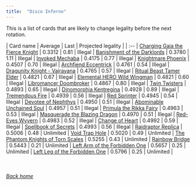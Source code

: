 ```yaml
---
title:  "Disco Inferno"
---
```


This is a list of cards that are likely to change legality before the next rotation.

| Card name | Average | Last | Projected legality |
| :-- |
[Charging Gaia the Fierce Knight](https://db.ygoprodeck.com/card/?search=Charging%20Gaia%20the%20Fierce%20Knight) | 0.3312 | 0.81 | Illegal |
[Banishment of the Darklords](https://db.ygoprodeck.com/card/?search=Banishment%20of%20the%20Darklords) | 0.3780 | 1.11 | Illegal |
[Invoked Mechaba](https://db.ygoprodeck.com/card/?search=Invoked%20Mechaba) | 0.4175 | 0.77 | Illegal |
[Knightmare Phoenix](https://db.ygoprodeck.com/card/?search=Knightmare%20Phoenix) | 0.4507 | 0.70 | Illegal |
[Archfiend Eccentrick](https://db.ygoprodeck.com/card/?search=Archfiend%20Eccentrick) | 0.4761 | 0.54 | Illegal |
[Dragunity Knight - Vajrayana](https://db.ygoprodeck.com/card/?search=Dragunity%20Knight%20-%20Vajrayana) | 0.4765 | 0.57 | Illegal |
[Ritual Beast Tamer Elder](https://db.ygoprodeck.com/card/?search=Ritual%20Beast%20Tamer%20Elder) | 0.4821 | 0.67 | Illegal |
[Elemental HERO Wild Wingman](https://db.ygoprodeck.com/card/?search=Elemental%20HERO%20Wild%20Wingman) | 0.4821 | 0.60 | Illegal |
[Libromancer Doombroker](https://db.ygoprodeck.com/card/?search=Libromancer%20Doombroker) | 0.4867 | 0.80 | Illegal |
[Twin Twisters](https://db.ygoprodeck.com/card/?search=Twin%20Twisters) | 0.4893 | 0.65 | Illegal |
[Dinomorphia Kentregina](https://db.ygoprodeck.com/card/?search=Dinomorphia%20Kentregina) | 0.4928 | 0.89 | Illegal |
[Tremendous Fire](https://db.ygoprodeck.com/card/?search=Tremendous%20Fire) | 0.4939 | 0.56 | Illegal |
[Red Sprinter](https://db.ygoprodeck.com/card/?search=Red%20Sprinter) | 0.4945 | 0.54 | Illegal |
[Devotee of Nephthys](https://db.ygoprodeck.com/card/?search=Devotee%20of%20Nephthys) | 0.4950 | 0.51 | Illegal |
[Abominable Unchained Soul](https://db.ygoprodeck.com/card/?search=Abominable%20Unchained%20Soul) | 0.4957 | 0.51 | Illegal |
[Primula the Rikka Fairy](https://db.ygoprodeck.com/card/?search=Primula%20the%20Rikka%20Fairy) | 0.4963 | 0.53 | Illegal |
[Masquerade the Blazing Dragon](https://db.ygoprodeck.com/card/?search=Masquerade%20the%20Blazing%20Dragon) | 0.4970 | 0.51 | Illegal |
[Red-Eyes Wyvern](https://db.ygoprodeck.com/card/?search=Red-Eyes%20Wyvern) | 0.4983 | 0.52 | Illegal |
[Change of Heart](https://db.ygoprodeck.com/card/?search=Change%20of%20Heart) | 0.4992 | 0.59 | Illegal |
[Spellbook of Secrets](https://db.ygoprodeck.com/card/?search=Spellbook%20of%20Secrets) | 0.4993 | 0.56 | Illegal |
[Raidraptor Replica](https://db.ygoprodeck.com/card/?search=Raidraptor%20Replica) | 0.5006 | 0.48 | Unlimited |
[Void Trap Hole](https://db.ygoprodeck.com/card/?search=Void%20Trap%20Hole) | 0.5020 | 0.49 | Unlimited |
[The Phantom Knights of Torn Scales](https://db.ygoprodeck.com/card/?search=The%20Phantom%20Knights%20of%20Torn%20Scales) | 0.5255 | 0.43 | Unlimited |
[Rainbow Bridge](https://db.ygoprodeck.com/card/?search=Rainbow%20Bridge) | 0.5443 | 0.21 | Unlimited |
[Left Arm of the Forbidden One](https://db.ygoprodeck.com/card/?search=Left%20Arm%20of%20the%20Forbidden%20One) | 0.5657 | 0.25 | Unlimited |
[Left Leg of the Forbidden One](https://db.ygoprodeck.com/card/?search=Left%20Leg%20of%20the%20Forbidden%20One) | 0.5796 | 0.25 | Unlimited |

<br>

###### [Back home](index)